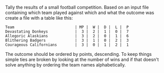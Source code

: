 Tally the results of a small football competition. Based on an input file
containing which team played against which and what the outcome was 
create a file with a table like this:

```
Team                           | MP |  W |  D |  L |  P
Devastating Donkeys            |  3 |  2 |  1 |  0 |  7
Allegoric Alaskians            |  3 |  2 |  0 |  1 |  6
Blithering Badgers             |  3 |  1 |  0 |  2 |  3
Courageous Californians        |  3 |  0 |  1 |  2 |  1
```

The outcome should be ordered by points, descending. To keep things simple ties
are broken by looking at the number of wins and if that doesn't solve anything
by ordering the team names alphabetically.
